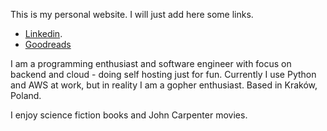 
This is my personal website. I will just add here some links.

* [Linkedin](https://www.linkedin.com/in/robertolopezlopez/).
* [Goodreads](https://www.goodreads.com/godofredo)

I am a programming enthusiast and software engineer with focus on backend and cloud - doing self hosting just for fun. Currently I use Python and AWS at work, but in reality I am a gopher enthusiast. Based in Kraków, Poland.

I enjoy science fiction books and John Carpenter movies.
